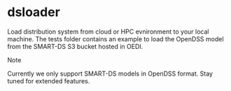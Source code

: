 # dsloader
Load distribution system from cloud or HPC evnironment to your local machine. The tests folder contains an example to load the OpenDSS model from the SMART-DS S3 bucket hosted in OEDI.

> [!Note]
> Currently we only support SMART-DS models in OpenDSS format. Stay tuned for extended features.
